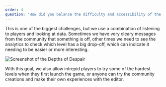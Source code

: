 ```yaml
---
order: 4
question: "How did you balance the difficulty and accessibility of the game for different types of players?"
---
```


This is one of the biggest challenges, but we use a combination of listening to players and looking at data. Sometimes we have very cleary messages from the community that something is off, other times we need to see the analytics to check which level has a big drop-off, which can indicate it needing to be easier or more interesting.

![Screenshot of the Depths of Despair](https://cdn.akamai.steamstatic.com/steam/apps/917140/extras/202206_AD_Can_you_surpass_no_text_STEAM.gif?t=1677070843)

With this goal, we also allow intrepid players to try some of the hardest levels when they first launch the game, or anyone can try the community creations and make their own experiences with the editor.
